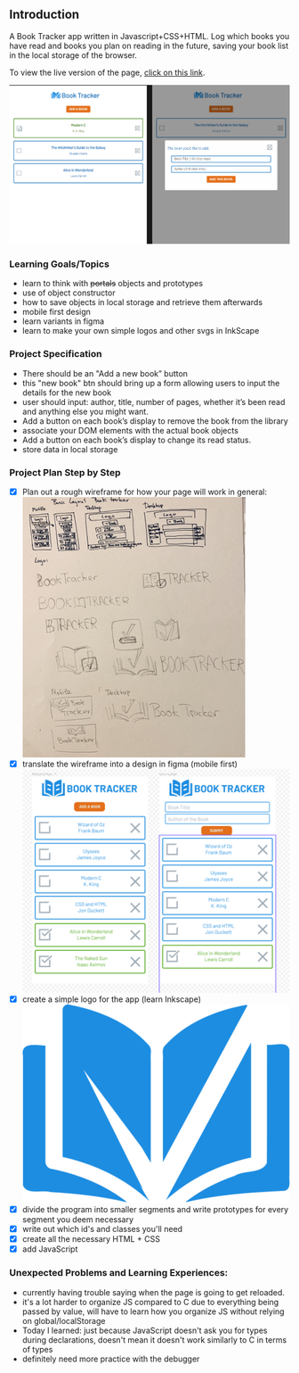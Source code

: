 ## Introduction
A Book Tracker app written in Javascript+CSS+HTML. Log which books you have read and books you plan on reading in the future, saving your book list in the local storage of the browser.

To view the live version of the page, [click on this link](https://lenablechmann.github.io/bookTracker/ "Book Tracker").

 ![Book Tracker](images/bookTrackerScreens.png)

### Learning Goals/Topics
- learn to think with ~~portals~~ objects and prototypes
- use of object constructor
- how to save objects in local storage and retrieve them afterwards
- mobile first design
- learn variants in figma
- learn to make your own simple logos and other svgs in InkScape

### Project Specification
- There should be an "Add a new book” button 
- this "new book" btn should bring up a form allowing users to input the details for the new book
- user should input: author, title, number of pages, whether it’s been read and anything else you might want.
- Add a button on each book’s display to remove the book from the library
- associate your DOM elements with the actual book objects
- Add a button on each book’s display to change its read status. 
- store data in local storage

### Project Plan Step by Step
- [x] Plan out a rough wireframe for how your page will work in general: ![Layout Sketch](images/layoutSketch.png)
- [x] translate the wireframe into a design in figma (mobile first) ![Layout in Figma with placeholder images](images/figma_placeholder.png)
- [x] create a simple logo for the app (learn Inkscape) ![a somewhat custom logo made in Inkscape](images/BookIcon.svg)
- [x] divide the program into smaller segments and write prototypes for every segment you deem necessary
- [x] write out which id's and classes you'll need
- [x] create all the necessary HTML + CSS
- [x] add JavaScript

### Unexpected Problems and Learning Experiences:
- currently having trouble saying when the page is going to get reloaded.
- it's a lot harder to organize JS compared to C due to everything being passed by value, will have to learn how you organize JS without relying on global/localStorage
- Today I learned: just because JavaScript doesn't ask you for types during declarations, doesn't mean it doesn't work similarly to C in terms of types
- definitely need more practice with the debugger